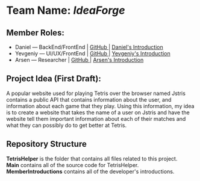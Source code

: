 <h1>Team Name: <i>IdeaForge</i></h1>

<h2>Member Roles:</h2>
<ul>
	<li>Daniel — BackEnd/FrontEnd | <a href="https://github.com/AtomicRecall/">GitHub </a> | <a href="https://github.com/yevexe/3140ProjectsRepo/blob/main/TetrisHelper/MemberIntroductions/Daniel/SelfIntroduction.html">Daniel's Introduction</a></li>
	<li>Yevgeniy — UI/UX/FrontEnd | <a href="https://github.com/yevexe/">GitHub </a> | <a href="https://github.com/yevexe/3140ProjectsRepo/blob/main/TetrisHelper/MemberIntroductions/Yevgeniy/index.html">Yevgeniy's Introduction</a></li>
	<li>Arsen — Researcher | <a href="https://github.com/YaArsen">GitHub </a> | <a href= "https://github.com/yevexe/3140ProjectsRepo/blob/main/TetrisHelper/MemberIntroductions/Arsen/index.html">Arsen's Introduction</a></li>
</ul>

<h2>Project Idea (First Draft):</h2>
<p>A popular website used for playing Tetris over the browser named Jstris contains a public API that 
contains information about the user, and information about each game that they play. Using this 
information, my idea is to create a website that takes the name of a user on Jstris and have the 
website tell them important information about each of their matches and what they can possibly do 
to get better at Tetris.</p>

<h2>Repository Structure</h2>
<p>
	<b>TetrisHelper</b> is the folder that contains all files related to this project.<br> 
	<b>Main</b> contains all of the source code for TetrisHelper.<br>
	<b>MemberIntroductions</b> contains all of the developer's introductions. <br>
	
</p>
